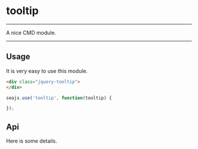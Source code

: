 # tooltip

---

A nice CMD module.

---

## Usage

It is very easy to use this module.

````html
<div class="jquery-tooltip">
</div>
````

```javascript
seajs.use('tooltip', function(tooltip) {

});
```

## Api

Here is some details.
